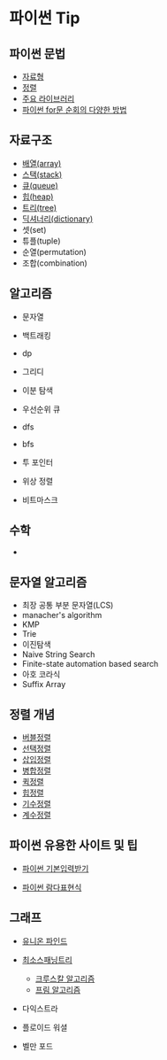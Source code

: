 # 파이썬 Tip

## 파이썬 문법

- [자료형](./conceptNote/type.md)
- [정렬](./conceptNote/sort.md)
- [주요 라이브러리](./conceptNote/library.md)
- [파이썬 for문 순회의 다양한 방법](./conceptNote/forloop.md)

## 자료구조

- [배열(array)](./conceptNote/array.md)
- [스택(stack)](./conceptNote/stack.md)
- [큐(queue)](./conceptNote/queue.md)
- [힙(heap)](./conceptNote/heap.md)
- [트리(tree)](./conceptNote/tree.md)
- [딕셔너리(dictionary)](./conceptNote/dictionary.md)
- 셋(set)
- 튜플(tuple)
- 순열(permutation)
- 조합(combination)

## 알고리즘

- 문자열
- 백트래킹
- dp
- 그리디

- 이분 탐색
- 우선순위 큐
- dfs
- bfs
- 투 포인터
- 위상 정렬
- 비트마스크

## 수학

- 

## 문자열 알고리즘

- 최장 공통 부분 문자열(LCS)
- manacher's algorithm
- KMP
- Trie
- 이진탐색
- Naive String Search
- Finite-state automation based search
- 아호 코라식
- Suffix Array

## 정렬 개념

- [버블정렬](./conceptNote/BubbleSort.md)
- [선택정렬](./conceptNote/SelectionSort.md)
- [삽입정렬](./conceptNote/InsertionSort.md)
- [병합정렬](./conceptNote/MergeSort.md)
- [퀵정렬](./conceptNote/QuickSort.md)
- [힙정렬](./conceptNote/HeapSort.md)
- [기수정렬](./conceptNote/RadixSort.md)
- [계수정렬](./conceptNote/CountingSort.md)

## 파이썬 유용한 사이트 및 팁

- [파이썬 기본입력받기](https://velog.io/@dlrmwl15/파이썬-입력받기)

- [파이썬 람다표현식](https://dojang.io/mod/page/view.php?id=2359)

## 그래프

- [유니온 파인드](./conceptNote/unionFind.md)
- [최소스패닝트리](./conceptNote/mst.md)

  - [크루스칼 알고리즘](./conceptNote/kruskal.md)
  - [프림 알고리즘](./conceptNote/prim.md)
- 다익스트라
- 플로이드 워셜
- 벨만 포드
